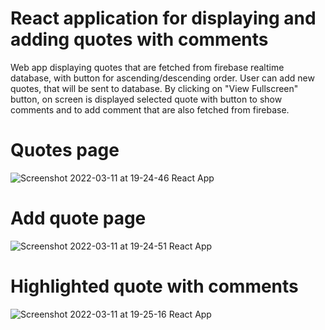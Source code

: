 # React application for displaying and adding quotes with comments
Web app displaying quotes that are fetched from firebase realtime database, with button for ascending/descending order. User can add new quotes, that will be sent to database. By clicking on "View Fullscreen" button, on screen is displayed selected quote with button to show comments and to add comment that are also fetched from firebase.

# Quotes page

![Screenshot 2022-03-11 at 19-24-46 React App](https://user-images.githubusercontent.com/71221268/157928628-a524da71-3b37-4298-89ab-4becd78643b0.png)



# Add quote page

![Screenshot 2022-03-11 at 19-24-51 React App](https://user-images.githubusercontent.com/71221268/157928685-eedb4530-d4fb-42f9-94c0-37c506791a4a.png)



# Highlighted quote with comments

![Screenshot 2022-03-11 at 19-25-16 React App](https://user-images.githubusercontent.com/71221268/157928737-3d01a50c-a925-4696-9ac4-b79573af501e.png)
